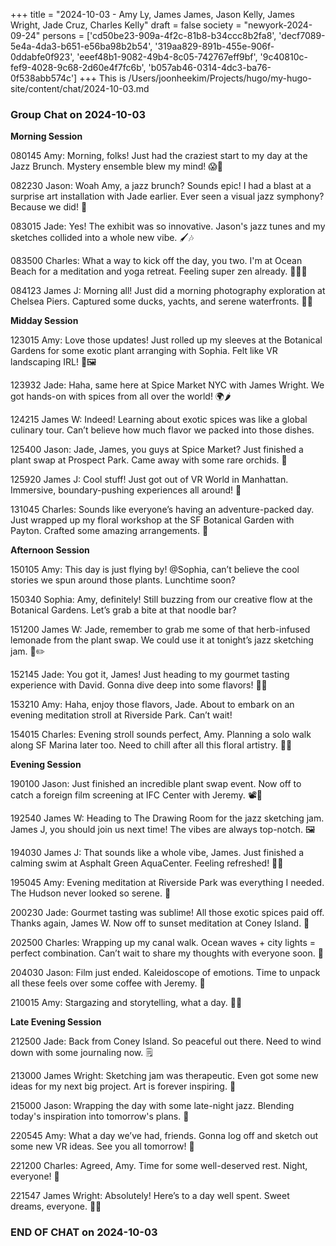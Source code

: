 +++
title = "2024-10-03 - Amy Ly, James James, Jason Kelly, James Wright, Jade Cruz, Charles Kelly"
draft = false
society = "newyork-2024-09-24"
persons = ['cd50be23-909a-4f2c-81b8-b34ccc8b2fa8', 'decf7089-5e4a-4da3-b651-e56ba98b2b54', '319aa829-891b-455e-906f-0ddabfe0f923', 'eeef48b1-9082-49b4-8c05-742767eff9bf', '9c40810c-fef9-4028-9c68-2d60e4f7fc6b', 'b057ab46-0314-4dc3-ba76-0f538abb574c']
+++
This is /Users/joonheekim/Projects/hugo/my-hugo-site/content/chat/2024-10-03.md
### Group Chat on 2024-10-03 ###

**Morning Session**

080145 Amy: Morning, folks! Just had the craziest start to my day at the Jazz Brunch. Mystery ensemble blew my mind! 😱🎷

082230 Jason: Woah Amy, a jazz brunch? Sounds epic! I had a blast at a surprise art installation with Jade earlier. Ever seen a visual jazz symphony? Because we did! 🎨

083015 Jade: Yes! The exhibit was so innovative. Jason's jazz tunes and my sketches collided into a whole new vibe. 🖌️🎶

083500 Charles: What a way to kick off the day, you two. I'm at Ocean Beach for a meditation and yoga retreat. Feeling super zen already. 🌊🧘‍♂️

084123 James J: Morning all! Just did a morning photography exploration at Chelsea Piers. Captured some ducks, yachts, and serene waterfronts. 📸🌅

**Midday Session**

123015 Amy: Love those updates! Just rolled up my sleeves at the Botanical Gardens for some exotic plant arranging with Sophia. Felt like VR landscaping IRL! 🌿🖼️

123932 Jade: Haha, same here at Spice Market NYC with James Wright. We got hands-on with spices from all over the world! 🌍🌶️ 

124215 James W: Indeed! Learning about exotic spices was like a global culinary tour. Can’t believe how much flavor we packed into those dishes.

125400 Jason: Jade, James, you guys at Spice Market? Just finished a plant swap at Prospect Park. Came away with some rare orchids. 🌸

125920 James J: Cool stuff! Just got out of VR World in Manhattan. Immersive, boundary-pushing experiences all around! 🚀

131045 Charles: Sounds like everyone’s having an adventure-packed day. Just wrapped up my floral workshop at the SF Botanical Garden with Payton. Crafted some amazing arrangements. 🌷

**Afternoon Session**

150105 Amy: This day is just flying by! @Sophia, can’t believe the cool stories we spun around those plants. Lunchtime soon?

150340 Sophia: Amy, definitely! Still buzzing from our creative flow at the Botanical Gardens. Let’s grab a bite at that noodle bar?

151200 James W: Jade, remember to grab me some of that herb-infused lemonade from the plant swap. We could use it at tonight’s jazz sketching jam. 🎷✏️

152145 Jade: You got it, James! Just heading to my gourmet tasting experience with David. Gonna dive deep into some flavors! 🍷🍴

153210 Amy: Haha, enjoy those flavors, Jade. About to embark on an evening meditation stroll at Riverside Park. Can’t wait!

154015 Charles: Evening stroll sounds perfect, Amy. Planning a solo walk along SF Marina later too. Need to chill after all this floral artistry. 🚶‍♂️

**Evening Session**

190100 Jason: Just finished an incredible plant swap event. Now off to catch a foreign film screening at IFC Center with Jeremy. 📽️🍿

192540 James W: Heading to The Drawing Room for the jazz sketching jam. James J, you should join us next time! The vibes are always top-notch. 🖼️

194030 James J: That sounds like a whole vibe, James. Just finished a calming swim at Asphalt Green AquaCenter. Feeling refreshed! 🏊‍♂️

195045 Amy: Evening meditation at Riverside Park was everything I needed. The Hudson never looked so serene. 🌅 

200230 Jade: Gourmet tasting was sublime! All those exotic spices paid off. Thanks again, James W. Now off to sunset meditation at Coney Island. 🌅

202500 Charles: Wrapping up my canal walk. Ocean waves + city lights = perfect combination. Can’t wait to share my thoughts with everyone soon. 🌌

204030 Jason: Film just ended. Kaleidoscope of emotions. Time to unpack all these feels over some coffee with Jeremy. 🍵

210015 Amy: Stargazing and storytelling, what a day. 🍷✨

**Late Evening Session**

212500 Jade: Back from Coney Island. So peaceful out there. Need to wind down with some journaling now. 🗒

213000 James Wright: Sketching jam was therapeutic. Even got some new ideas for my next big project. Art is forever inspiring. 🎨

215000 Jason: Wrapping the day with some late-night jazz. Blending today's inspiration into tomorrow's plans. 🎷

220545 Amy: What a day we’ve had, friends. Gonna log off and sketch out some new VR ideas. See you all tomorrow! 💫

221200 Charles: Agreed, Amy. Time for some well-deserved rest. Night, everyone! 🌙

221547 James Wright: Absolutely! Here’s to a day well spent. Sweet dreams, everyone. 🌌🛌

### END OF CHAT on 2024-10-03 ###
